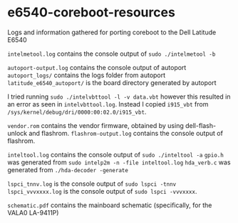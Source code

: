 # e6540-coreboot-resources
Logs and information gathered for porting coreboot to the Dell Latitude E6540

`intelmetool.log` contains the console output of `sudo ./intelmetool -b`

`autoport-output.log` contains the console output of autoport
`autoport_logs/` contains the logs folder from autoport
`latitude_e6540_autoport/` is the board directory generated by autoport

I tried running `sudo ./intelvbttool -l -v data.vbt` however this resulted in an error as seen in `intelvbttool.log`. Instead I copied `i915_vbt` from `/sys/kernel/debug/dri/0000:00:02.0/i915_vbt`.

`vendor.rom` contains the vendor firmware, obtained by using dell-flash-unlock and flashrom. `flashrom-output.log` contains the console output of flashrom.

`inteltool.log` contains the console output of `sudo ./inteltool -a`
`gpio.h` was generated from `sudo intelp2m -n -file inteltool.log`
`hda_verb.c` was generated from `./hda-decoder -generate`

`lspci_tnnv.log` is the console output of `sudo lspci -tnnv`
`lspci_vvvxxxx.log` is the console output of `sudo lspci -vvvxxxx`.

`schematic.pdf` contains the mainboard schematic (specifically, for the VALA0 LA-9411P)

